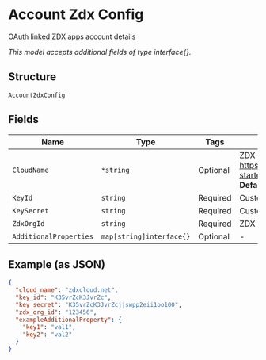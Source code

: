 
# Account Zdx Config

OAuth linked ZDX apps account details

*This model accepts additional fields of type interface{}.*

## Structure

`AccountZdxConfig`

## Fields

| Name | Type | Tags | Description |
|  --- | --- | --- | --- |
| `CloudName` | `*string` | Optional | ZDX cloud name. Refer https://help.zscaler.com/zdx/getting-started-zdx-api for ZDX cloud name<br>**Default**: `"zdxcloud.net"` |
| `KeyId` | `string` | Required | Customer account API key ID |
| `KeySecret` | `string` | Required | Customer account API key Secret |
| `ZdxOrgId` | `string` | Required | ZDX organization id |
| `AdditionalProperties` | `map[string]interface{}` | Optional | - |

## Example (as JSON)

```json
{
  "cloud_name": "zdxcloud.net",
  "key_id": "K35vrZcK3JvrZc",
  "key_secret": "K35vrZcK3JvrZcjjswpp2eii1oo100",
  "zdx_org_id": "123456",
  "exampleAdditionalProperty": {
    "key1": "val1",
    "key2": "val2"
  }
}
```

